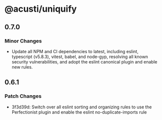 # @acusti/uniquify

## 0.7.0

### Minor Changes

- Update all NPM and CI dependencies to latest, including eslint,
  typescript (v5.8.3), vitest, babel, and node-gyp, resolving all known
  security vulnerabilities, and adopt the eslint canonical plugin and
  enable new rules.

## 0.6.1

### Patch Changes

- 3f3d39d: Switch over all eslint sorting and organizing rules to use the
  Perfectionist plugin and enable the eslint no-duplicate-imports rule
